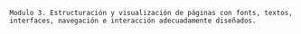  	Modulo 3. Estructuración y visualización de páginas con fonts, textos, interfaces, navegación e interacción adecuadamente diseñados. 